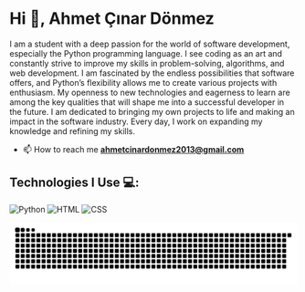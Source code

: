 # Hi 👋, Ahmet Çınar Dönmez

I am a student with a deep passion for the world of software development, especially the Python programming language. I see coding as an art and constantly strive to improve my skills in problem-solving, algorithms, and web development.
I am fascinated by the endless possibilities that software offers, and Python’s flexibility allows me to create various projects with enthusiasm. My openness to new technologies and eagerness to learn are among the key qualities that will shape me into a successful developer in the future.
I am dedicated to bringing my own projects to life and making an impact in the software industry. Every day, I work on expanding my knowledge and refining my skills.

<ul dir="auto">
<li>📫 How to reach me <strong><a href="mailto:ahmetcinardonmez2013@gmail.com">ahmetcinardonmez2013@gmail.com</a></strong></li>
</ul>

## Technologies I Use 💻:

![Python](https://img.shields.io/badge/Python-yellow?logo=python&style=flat-square)
![HTML](https://img.shields.io/badge/HTML-orange?logo=html&style=flat-square)
![CSS](https://img.shields.io/badge/CSS-blue?logo=css&style=flat-square)

<themed-picture data-catalyst-inline="true" data-catalyst=""><picture>
  <source media="(prefers-color-scheme: dark)" srcset="https://raw.githubusercontent.com/CagatayAkkas/CagatayAkkas/output/github-contribution-grid-snake-dark.svg">
  <source media="(prefers-color-scheme: dark)" srcset="https://raw.githubusercontent.com/CagatayAkkas/CagatayAkkas/output/github-contribution-grid-snake.svg">
  <img alt="github contribution grid snake animation" src="https://raw.githubusercontent.com/CagatayAkkas/CagatayAkkas/output/github-contribution-grid-snake.svg" style="visibility:visible;max-width:100%;">
</picture></themed-picture>
